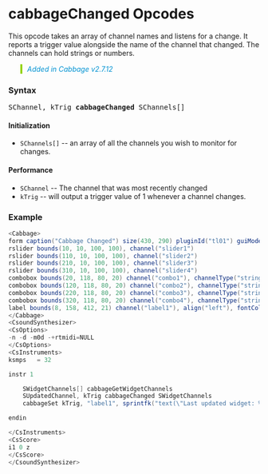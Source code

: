 # cabbageChanged Opcodes

This opcode takes an array of channel names and listens for a change. It reports a trigger value alongside the name of the channel that changed. The channels can hold strings or numbers. 


<blockquote style="font-style:italic;border-left:10px solid #93d200;color:rgb(3, 147, 210);padding:1px;padding-left:10px;margin-top:0px;margin-bottom:1px;border-left-width:0.25rem"> Added in Cabbage v2.7.12</blockquote>

### Syntax

<pre>SChannel, kTrig <b>cabbageChanged</b> SChannels[]</pre>


#### Initialization

* `SChannels[]` -- an array of all the channels you wish to monitor for changes.

#### Performance

* `SChannel` -- The channel that was most recently changed
* `kTrig` -- will output a trigger value of 1 whenever a channel changes. 

### Example

```csharp
<Cabbage>
form caption("Cabbage Changed") size(430, 290) pluginId("tl01") guiMode("queue")
rslider bounds(10, 10, 100, 100), channel("slider1")
rslider bounds(110, 10, 100, 100), channel("slider2")
rslider bounds(210, 10, 100, 100), channel("slider3")
rslider bounds(310, 10, 100, 100), channel("slider4")
combobox bounds(20, 118, 80, 20) channel("combo1"), channelType("string")
combobox bounds(120, 118, 80, 20) channel("combo2"), channelType("string")
combobox bounds(220, 118, 80, 20) channel("combo3"), channelType("string")
combobox bounds(320, 118, 80, 20) channel("combo4"), channelType("string")
label bounds(8, 158, 412, 21) channel("label1"), align("left"), fontColour(0, 0, 0, 255) text("Most recently changed widget:")
</Cabbage>
<CsoundSynthesizer>
<CsOptions>
-n -d -m0d -+rtmidi=NULL 
</CsOptions>
<CsInstruments>
ksmps   = 32  

instr 1

    SWidgetChannels[] cabbageGetWidgetChannels
    SUpdatedChannel, kTrig cabbageChanged SWidgetChannels
    cabbageSet kTrig, "label1", sprintfk("text(\"Last updated widget: %s\n\")", SUpdatedChannel)

endin

</CsInstruments>
<CsScore>
i1 0 z
</CsScore>
</CsoundSynthesizer>
```
